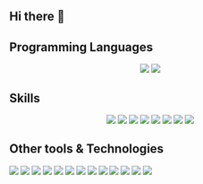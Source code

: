 ## Hi there 👋

<!--
**AD2000X/AD2000X** is a ✨ _special_ ✨ repository because its `README.md` (this file) appears on your GitHub profile.

Here are some ideas to get you started:

- 🔭 I’m currently working on ...
- 🌱 I’m currently learning ...
- 👯 I’m looking to collaborate on ...
- 🤔 I’m looking for help with ...
- 💬 Ask me about ...
- 📫 How to reach me: ...
- 😄 Pronouns: ...
- ⚡ Fun fact: ...
-->


## Programming Languages
<p align="center">
  <img src="https://img.shields.io/badge/Python-3776AB?style=for-the-badge&logo=python&logoColor=white"/>
  <img src="https://img.shields.io/badge/MATLAB-0076A8?style=for-the-badge&logo=mathworks&logoColor=white"/>
</p>

## Skills
<p align="center">
  <img src="https://img.shields.io/badge/NLP-000000?style=for-the-badge&logo=machine-learning&logoColor=white"/>
  <img src="https://img.shields.io/badge/Sentiment_Analysis-FF0000?style=for-the-badge&logo=heart&logoColor=white"/>
  <img src="https://img.shields.io/badge/Chatbot-008080?style=for-the-badge&logo=wechat&logoColor=white"/>
  <img src="https://img.shields.io/badge/Corpus_Linguistics-4B0082?style=for-the-badge&logo=language&logoColor=white"/>
  <img src="https://img.shields.io/badge/Deep_Learning-FF6F00?style=for-the-badge&logo=tensorflow&logoColor=white"/>
  <img src="https://img.shields.io/badge/Transformer-FF4500?style=for-the-badge&logo=transformer&logoColor=white"/>
  <img src="https://img.shields.io/badge/Machine_Learning-FF6F00?style=for-the-badge&logo=machine-learning&logoColor=white"/>
  <img src="https://img.shields.io/badge/Supervised_Learning-3776AB?style=for-the-badge"/>
</p>

## Other tools & Technologies
<p align="left">
  <img src="https://img.shields.io/badge/Git-F05032?style=for-the-badge&logo=git&logoColor=white"/>
  <img src="https://img.shields.io/badge/GitHub-181717?style=for-the-badge&logo=github&logoColor=white"/>
  <img src="https://img.shields.io/badge/Visual_Studio_Code-0078D4?style=for-the-badge&logo=visual-studio-code&logoColor=white"/>
  <img src="https://img.shields.io/badge/Google_Colab-F9AB00?style=for-the-badge&logo=google-colab&logoColor=white"/>
  <img src="https://img.shields.io/badge/Anaconda-44A833?style=for-the-badge&logo=anaconda&logoColor=white"/>
  <img src="https://img.shields.io/badge/Jupyter_Notebook-F37626?style=for-the-badge&logo=jupyter&logoColor=white"/>
  <img src="https://img.shields.io/badge/Sketch_Engine-1E90FF?style=for-the-badge&logo=code&logoColor=white"/>
  <img src="https://img.shields.io/badge/AntConc-008080?style=for-the-badge&logo=code&logoColor=white"/>
  <img src="https://img.shields.io/badge/Microsoft_Office-D83B01?style=for-the-badge&logo=microsoft-office&logoColor=white"/>
  <img src="https://img.shields.io/badge/Microsoft_Teams-6264A7?style=for-the-badge&logo=microsoft-teams&logoColor=white"/>
  <img src="https://img.shields.io/badge/Facebook_Ads_Manager-1877F2?style=for-the-badge&logo=facebook&logoColor=white"/>
  <img src="https://img.shields.io/badge/Salesforce_CRM-00A1E0?style=for-the-badge&logo=salesforce&logoColor=white"/>
  <img src="https://img.shields.io/badge/OpenAI-412991?style=for-the-badge&logo=openai&logoColor=white"/>
</p>
</p>
